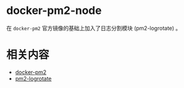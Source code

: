 # docker-pm2-node

在 `docker-pm2` 官方镜像的基础上加入了日志分割模块 (pm2-logrotate) 。



# 相关内容

* [docker-pm2](https://github.com/keymetrics/docker-pm2)
* [pm2-logrotate](https://github.com/pm2-hive/pm2-logrotate)

